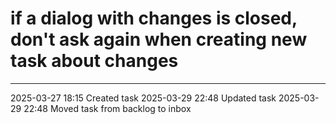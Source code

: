 if a dialog with changes is closed, don't ask again when creating new task about changes
===

---

2025-03-27 18:15	Created task
2025-03-29 22:48	Updated task
2025-03-29 22:48	Moved task from backlog to inbox
